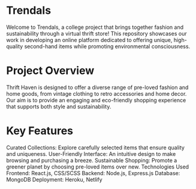 # Trendals
Welcome to Trendals, a college project that brings together fashion and sustainability through a virtual thrift store! This repository showcases our work in developing an online platform dedicated to offering unique, high-quality second-hand items while promoting environmental consciousness.

# Project Overview
Thrift Haven is designed to offer a diverse range of pre-loved fashion and home goods, from vintage clothing to retro accessories and home decor. Our aim is to provide an engaging and eco-friendly shopping experience that supports both style and sustainability.

# Key Features
Curated Collections: Explore carefully selected items that ensure quality and uniqueness.
User-Friendly Interface: An intuitive design to make browsing and purchasing a breeze.
Sustainable Shopping: Promote a greener planet by choosing pre-loved items over new.
Technologies Used
Frontend: React.js, CSS/SCSS
Backend: Node.js, Express.js
Database: MongoDB
Deployment: Heroku, Netlify
